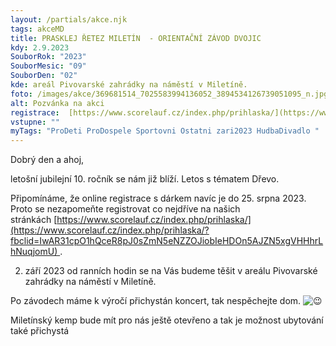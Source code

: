 ```yaml
---
layout: /partials/akce.njk
tags: akceMD
title: PRASKLEJ ŘETEZ MILETÍN  - ORIENTAČNÍ ZÁVOD DVOJIC
kdy: 2.9.2023
SouborRok: "2023"
SouborMesic: "09"
SouborDen: "02"
kde: areál Pivovarské zahrádky na náměstí v Miletíně.
foto: /images/akce/369681514_7025583994136052_3894534126739051095_n.jpg
alt: Pozvánka na akci
registrace:  [https://www.scorelauf.cz/index.php/prihlaska/](https://www.scorelauf.cz/index.php/prihlaska/?fbclid=IwAR31cpO1hQceR8pJ0sZmN5eNZZOJiobIeHDOn5AJZN5xgVHHhrLhNuqjomU)
vstupne: ""
myTags: "ProDeti ProDospele Sportovni Ostatni zari2023 HudbaDivadlo "
---
```

<!--StartFragment-->

Dobrý den a ahoj,

letošní jubilejní 10. ročník se nám již blíží. Letos s tématem Dřevo.

Připomínáme, že online registrace s dárkem navíc je do 25. srpna 2023. Proto se nezapomeňte registrovat co nejdříve na našich stránkách [https://www.scorelauf.cz/index.php/prihlaska/](https://www.scorelauf.cz/index.php/prihlaska/?fbclid=IwAR31cpO1hQceR8pJ0sZmN5eNZZOJiobIeHDOn5AJZN5xgVHHhrLhNuqjomU) .

2. září 2023 od ranních hodin se na Vás budeme těšit v areálu Pivovarské zahrádky na náměstí v Miletíně.

Po závodech máme k výročí přichystán koncert, tak nespěchejte dom. ![😉](https://static.xx.fbcdn.net/images/emoji.php/v9/t57/1/16/1f609.png)

Miletínský kemp bude mít pro nás ještě otevřeno a tak je možnost ubytování také přichystá

<!--EndFragment-->